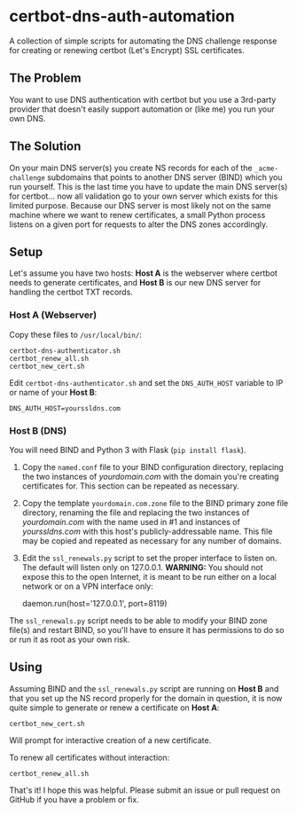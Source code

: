 # certbot-dns-auth-automation

A collection of simple scripts for automating the DNS challenge response for creating or renewing certbot (Let's Encrypt) SSL certificates.

## The Problem

You want to use DNS authentication with certbot but you use a 3rd-party provider that doesn't easily support automation or (like me) you run your own DNS.

## The Solution

On your main DNS server(s) you create NS records for each of the `_acme-challenge` subdomains that points to another DNS server (BIND) which you run yourself. This is the last time you have to update the main DNS server(s) for certbot... now all validation go to your own server which exists for this limited purpose. Because our DNS server is most likely not on the same machine where we want to renew certificates, a small Python process listens on a given port for requests to alter the DNS zones accordingly.

## Setup

Let's assume you have two hosts: **Host A** is the webserver where certbot needs to generate certificates, and **Host B** is our new DNS server for handling the certbot TXT records.

### Host A (Webserver)

Copy these files to `/usr/local/bin/`:

    certbot-dns-authenticator.sh
    certbot_renew_all.sh
    certbot_new_cert.sh

Edit `certbot-dns-authenticator.sh` and set the `DNS_AUTH_HOST` variable to IP or name of your **Host B**:

    DNS_AUTH_HOST=yourssldns.com

### Host B (DNS)

You will need BIND and Python 3 with Flask (`pip install flask`).

1. Copy the `named.conf` file to your BIND configuration directory, replacing the two instances of _yourdomain.com_ with the domain you're creating certificates for. This section can be repeated as necessary.
2. Copy the template `yourdomain.com.zone` file to the BIND primary zone file directory, renaming the file and replacing the two instances of _yourdomain.com_ with the name used in #1 and instances of _yourssldns.com_ with this host's publicly-addressable name. This file may be copied and repeated as necessary for any number of domains.
3. Edit the `ssl_renewals.py` script to set the proper interface to listen on. The default will listen only on 127.0.0.1. **WARNING:** You should not expose this to the open Internet, it is meant to be run either on a local network or on a VPN interface only:

    daemon.run(host='127.0.0.1', port=8119)

The `ssl_renewals.py` script needs to be able to modify your BIND zone file(s) and restart BIND, so you'll have to ensure it has permissions to do so or run it as root as your own risk.

## Using

Assuming BIND and the `ssl_renewals.py` script are running on **Host B** and that you set up the NS record properly for the domain in question, it is now quite simple to generate or renew a certificate on **Host A**:

    certbot_new_cert.sh

Will prompt for interactive creation of a new certificate.

To renew all certificates without interaction:

    certbot_renew_all.sh

That's it! I hope this was helpful. Please submit an issue or pull request on GitHub if you have a problem or fix.

